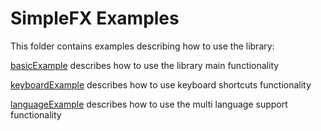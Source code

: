 # SimpleFX Examples

This folder contains examples describing how to use the library:

[basicExample](basicExample) describes how to use the library main functionality

[keyboardExample](keyboardExample) describes how to use keyboard shortcuts functionality

[languageExample](languageExample) describes how to use the multi language support functionality


